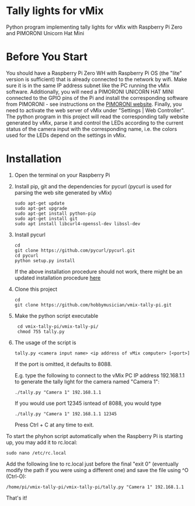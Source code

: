 # Tally lights for vMix

Python program implementing tally lights for vMix with Raspberry Pi Zero and PIMORONI Unicorn Hat Mini

# Before You Start

You should have a Raspberry Pi Zero WH with Raspberry Pi OS (the "lite" version is sufficient) that is already connected to the network by wifi. Make sure it is in the same IP address subnet like the PC running the vMix software.
Additionally, you will need a PIMORONI UNICORN HAT MINI connected to the GPIO pins of the Pi and install the corresponding software from PIMORONI - see instructions on the [PIMORONI website](https://learn.pimoroni.com/tutorial/hel/getting-started-with-unicorn-hat-mini).
Finally, you need to activate the web server of vMix under "Settings | Web Controller". 
The python program in this project will read the corresponding tally website generated by vMix, parse it and control the LEDs according to the current status of the camera input with the corresponding name, i.e. the colors used for the LEDs depend on the settings in vMix.

# Installation

1. Open the terminal on your Raspberry Pi
2. Install pip, git and the dependencies for pycurl (pycurl is used for parsing the web site generated by vMix)
    ```
    sudo apt-get update
    sudo apt-get upgrade
    sudo apt-get install python-pip
    sudo apt-get install git
    sudo apt install libcurl4-openssl-dev libssl-dev
    ```
2. Install pycurl
    ```
    cd
    git clone https://github.com/pycurl/pycurl.git
    cd pycurl
    python setup.py install
    ```
    If the above installation procedure should not work, there might be an updated installation procedure [here](http://pycurl.io/docs/latest/install.html#install)
4. Clone this project

    ```
    cd
    git clone https://github.com/hobbymusician/vmix-tally-pi.git
    ```

3. Make the python script executable
   ```
    cd vmix-tally-pi/vmix-tally-pi/
    chmod 755 tally.py
    ```
4. The usage of the script is
    ```
    tally.py <camera input name> <ip address of vMix computer> [<port>] 
    ```
    If the port is omitted, it defaults to 8088.
    
    E.g. type the following to connect to the vMix PC IP address 192.168.1.1 to generate the tally light for the camera named "Camera 1":
    ```
    ./tally.py "Camera 1" 192.168.1.1
    ```
    If you would use port 12345 isntead of 8088, you would type
    ```
    ./tally.py "Camera 1" 192.168.1.1 12345
    ```
    Press Ctrl + C at any time to exit.

To start the phyhon script automatically when the Raspberry Pi is starting up, you may add it to rc.local:
```
sudo nano /etc/rc.local
```
Add the following line to rc.local just before the final "exit 0" (eventually modify the path if you were using a different one) and save the file using ^O (Ctrl-O):
```
/home/pi/vmix-tally-pi/vmix-tally-pi/tally.py "Camera 1" 192.168.1.1
```
That's it!
